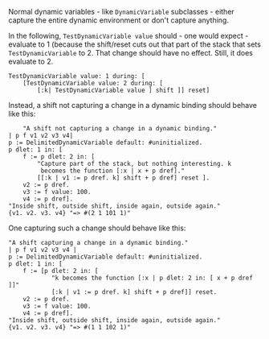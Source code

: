 Normal dynamic variables - like `DynamicVariable` subclasses - either capture the entire dynamic environment or don't capture anything.

In the following, `TestDynamicVariable value` should - one would expect - evaluate to 1 (because the shift/reset cuts out that part of the stack that sets `TestDynamicVariable` to 2. That change should have no effect. Still, it does evaluate to 2.

```smalltalk
TestDynamicVariable value: 1 during: [
    [TestDynamicVariable value: 2 during: [
        [:k| TestDynamicVariable value ] shift ]] reset]
```

Instead, a shift not capturing a change in a dynamic binding should behave like this:

```smalltalk
    "A shift not capturing a change in a dynamic binding."
| p f v1 v2 v3 v4|
p := DelimitedDynamicVariable default: #uninitialized.
p dlet: 1 in: [
    f := p dlet: 2 in: [
        "Capture part of the stack, but nothing interesting. k
         becomes the function [:x | x + p dref]."
        [[:k | v1 := p dref. k] shift + p dref] reset ].
    v2 := p dref.
    v3 := f value: 100.
    v4 := p dref].
"Inside shift, outside shift, inside again, outside again."
{v1. v2. v3. v4} "=> #(2 1 101 1)"
```

One capturing such a change should behave like this:

```smalltalk
"A shift capturing a change in a dynamic binding."
| p f v1 v2 v3 v4 |
p := DelimitedDynamicVariable default: #uninitialized.
p dlet: 1 in: [
    f := [p dlet: 2 in: [
            "k becomes the function [:x | p dlet: 2 in: [ x + p dref ]]"
            [:k | v1 := p dref. k] shift + p dref]] reset.
    v2 := p dref.
    v3 := f value: 100.
    v4 := p dref].
"Inside shift, outside shift, inside again, outside again."
{v1. v2. v3. v4} "=> #(1 1 102 1)"
```